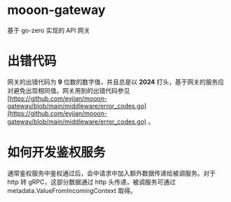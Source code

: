 # mooon-gateway

基于 go-zero 实现的 API 网关

# 出错代码

网关的出错代码为 **9** 位数的数字值，并且总是以 **2024** 打头，基于网关的服务应对避免出现相同值。网关用到的出错代码参见 [https://github.com/eyjian/mooon-gateway/blob/main/middleware/error_codes.go](https://github.com/eyjian/mooon-gateway/blob/main/middleware/error_codes.go) 。

# 如何开发鉴权服务

通常鉴权服务中鉴权通过后，会中请求中加入额外数据传递给被调服务。对于 http 转 gRPC，这部分数据通过 http 头传递，被调服务可通过 metadata.ValueFromIncomingContext 取得。
